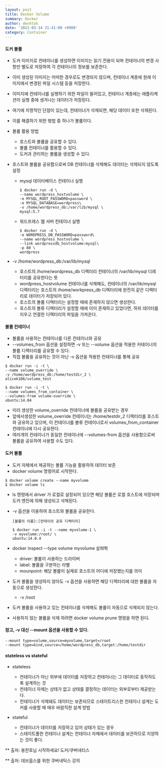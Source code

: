 ```yaml
---
layout: post
title: Docker Volume
summary: Docker
author: devhtak
date: '2021-03-14 21:41:00 +0900'
category: Container
---
```


#### 도커 볼륨

- 도커 이미지로 컨테이너를 생성하면 이미지는 읽기 전용이 되며 컨테이너의 변경 사항만 별도로 저장하여 각 컨테이너의 정보를 보존한다.
- 이미 생성된 이미지는 어떠한 경우로도 변경되지 않으며, 컨테이너 계층에 원래 이미지에서 변경된 파일 시스템 등을 저장한다.
- 이미지에 컨테이너를 실행하기 위한 파일이 들어있고, 컨테이너 계층에는 애플리케션이 실행 중에 생겨나는 데이터가 저장된다.
- 여기에 치명적인 단점이 있는데, 컨테이너가 삭제되면, 해당 데이터 또한 삭제된다.
- 이를 해결하기 위한 벙법 중 하나가 볼륨이다.

- 볼륨 활용 방법
  - 호스트와 볼륨을 공유할 수 있다.
  - 볼륨 컨테이너를 활용할 수 있다.
  - 도커과 관리하는 볼륨을 생성할 수 있다.

- 호스트와 볼륨을 공유함으로써 DB 컨테이너를 삭제해도 데이터는 삭제되지 않도록 설정
  - mysql 데이터베이스 컨테이너 실행
    ```
    $ docker run -d \
    --name wordpress_hostvolume \
    -e MYSQL_ROOT_PASSWORD=password \
    -e MYSQL_DATABASE=wordpress\
    -v /home/wordpress_db:/var/lib/mysql \
    mysql:5.7
    ```

  - 워드프레스 웹 서버 컨테이너 실행
    ```
    $ docker run -d \
    -e WORDPRESS_DB_PASSWORD=password\
    --name wordpress_hostvolume \
    --link wordpressdb_hostvolume:mysql\
    -p 80 \
    wordpress
    ```

- -v /home/wordpress_db:/var/lib/mysql
  - 호스트의 /home/wordpress_db 디렉터리 컨테이너의 /var/lib/mysql 디레터리를 공유한다는 뜻
  - wordpress_hostvolume 컨테이너를 삭제해도, 컨테이너의 /var/lib/mysql 디렉터리는 호스트의 /home/workpress_db 디렉터리에 완전히 같은 디렉터리로 데이터가 저장되어 있다.
  - 호스트의 볼륨 디렉터리는 설정할 때에 존재하지 않으면 생성한다.
  - 호스트의 볼류 디렉터리가 설정할 때에 이미 존재하고 있었다면, 하위 데이터를 지우고 연결한 디렉터리의 파일을 가져온다.

#### 볼륨 컨테이너

-  볼륨을 사용하는 컨테이너를 다른 컨테이너와 공유
- --volumes_from 옵션을 설정하면 -v 또는 --volume 옵션을 적용한 커테이너의 볼륨 디렉터리를 공유할 수 있다.
- 직접 볼륨을 공유하는 것이 아닌 -v 옵션을 적용한 컨테이너를 통해 공유

```
$ docker run -i -t \
--name volume_override \
-v /home/wordpress_db:/home/testdir_2 \ 
alicek106/volume_test

$ docker run -i -t \
--name volumes_from_container \
--volumes-from volume-override \
ubuntu:14.04
```
  
- 미리 생성한 volume_override 컨테이너에 볼륨을 공유받는 경우
- 앞에서생성한 volume_override 컨테이너는 /home/testdir_2 디렉터리를 호스트와 공유하고 있으며, 이 컨테이너를 볼류 컨테이너로서 volumes_from_container 컨테이너에 다시 공유한다.
- 여러개의 컨테이너가 동일한 컨테이너에 --volumes-from 옵션을 사용함으로써 볼륨을 공유하여 사용할 수도 있다.

#### 도커 볼륨

- 도커 자체에서 제공하는 볼륨 기능을 활용하여 데이터 보존
- docker volume 명령어로 시작한다.
```
$ docker volume create --name myvolume
$ docker volume ls
```
  - ls 명령에서 driver 가 로컬로 설정되어 있으면 해당 볼륨은 로컬 호스트에 저장되며 도커 엔진에 의해 생성되고 삭제된다.

- -v 옵션을 이용하여 호스트와 볼륨을 공유한다.
  ```
  [볼륨의 이름]:[컨테이의 공유 디렉터리]
  ```
  ```
  $ docker run -i -t --name myvolume-1 \
  -v myvolume:/root/ \
  ubuntu:14.0.4
  ```
	
- docker inspect --type volume myvolume 살펴뵉
  - driver: 볼륨이 사용하는 드라이버
  - label: 볼륨을 구분하는 라벨
  - mounpoint: 해당 볼륨이 실제로 호스트의 어디에 저장했는지를 의미
	
- 도커 볼륨을 생성하지 않아도 -v 옵션을 사용하면 해당 디렉터리에 대한 볼륨을 자동으로 생성한다.
  - -v /root
- 도커 볼륨을 사용하고 있는 컨테이너를 삭제해도 볼륨이 자동으로 삭제되지 않는다.	
- 사용하지 않는 볼륨을 삭제 하려면 docker volume prune 명령을 하면 된다.

#### 참고, -v 대신 --mount 옵션을 사용할 수 있다. 
  ```
  --mount type=volume,source=myvolume,target=/root
  --mount type=bind,source=/home/wordpress_db,target:/home/testdir
  ```

#### stateless vs stateful

- stateless
  - 컨테이너가 아닌 외부에 데이터를 저장하고 컨테이너는 그 데이터로 동작하도록 설계하는 것
  - 컨테이너 자체는 상태가 없고 상태를 결정하는 데이터는 외부로부터 제공받는다.
  - 컨테이너가 삭제돼도 데이터는 보존되므로 스테이트리스한 컨테이너 설계는 도커를 사용할 때 매우 바람직한 설계 방법
	
- stateful
  - 컨테이너가 데이터를 저장하고 있어 상태가 있는 경우
  - 스테이트풀한 컨테이너 설계는 컨테이너 자체에서 데이터를 보관하므로 지양하는 것이 좋다.


** 출처: 용찬호님 시작하세요! 도커/쿠버네티스

** 출처: 데브옵스를 위한 쿠버네틱스 강의
